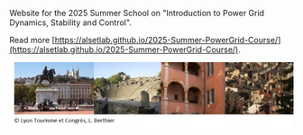 Website for the 2025 Summer School on "Introduction to Power Grid Dynamics, Stability and Control".

Read more [https://alsetlab.github.io/2025-Summer-PowerGrid-Course/](https://alsetlab.github.io/2025-Summer-PowerGrid-Course/).

<img src="./docs/assets/footer.jpg" width=600>